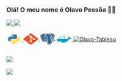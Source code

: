 ### Olá! O meu nome é Olavo Pessôa ✊🏾
<div>
  <a href="https://github.com/Olavo5">
  <img height="180em" src="https://github-readme-stats.vercel.app/api?username=Olavo5&show_icons=true&theme=algolia&include_all_commits=true&count_private=true"/>
  <img height="180em" src="https://github-readme-stats.vercel.app/api/top-langs/?username=Olavo5&layout=compact&langs_count=7&theme=algolia"/>
</div>
<div style="display: inline_block"><br>
  <img align="center" alt="Olavo-Python" height="30" width="40" src="https://raw.githubusercontent.com/devicons/devicon/master/icons/python/python-original.svg">
  <img align="center" alt="Olavo-Git" height="30" width="40" src="https://raw.githubusercontent.com/devicons/devicon/master/icons/git/git-original.svg">
  <img align="center" alt="Olavo-Sql" height="30" width="40" src="https://raw.githubusercontent.com/devicons/devicon/master/icons/postgresql/postgresql-original.svg">
  <img align="center" alt="Olavo-Docker" height="30" width="40" src="https://raw.githubusercontent.com/devicons/devicon/master/icons/docker/docker-plain.svg">
  <img align="center" alt="Olavo-Tableau" height="30" width="40" src="https://promto.com/wp-content/uploads/2019/08/icon-tableau-1.png">
</div>
  
  ##
</div> 

    
  <a href = "olavotp@gmail.com"><img src="https://img.shields.io/badge/-Gmail-%23333?style=for-the-badge&logo=gmail&logoColor=white" target="_blank"></a>
  
  <a href="https://www.linkedin.com/in/olavo-pess%C3%B4a/" target="_blank"><img src="https://img.shields.io/badge/-LinkedIn-%230077B5?style=for-the-badge&logo=linkedin&logoColor=white" target="_blank"></a> 
 
 </div>
  
  
  <!--
**Olavo5/Olavo5** is a ✨ _special_ ✨ repository because its `README.md` (this file) appears on your GitHub profile.

Here are some ideas to get you started:

- 🔭 I’m currently working on ...
- 🌱 I’m currently learning ...
- 👯 I’m looking to collaborate on ...
- 🤔 I’m looking for help with ...
- 💬 Ask me about ...
- 📫 How to reach me: ...
- 😄 Pronouns: ...
- ⚡ Fun fact: ...
-->
